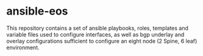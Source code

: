 # ansible-eos
This repository contains a set of ansible playbooks, roles, templates and variable files used to configure interfaces, as well as bgp underlay and overlay configurations sufficient to configure an eight node (2 Spine, 6 leaf) environment.

